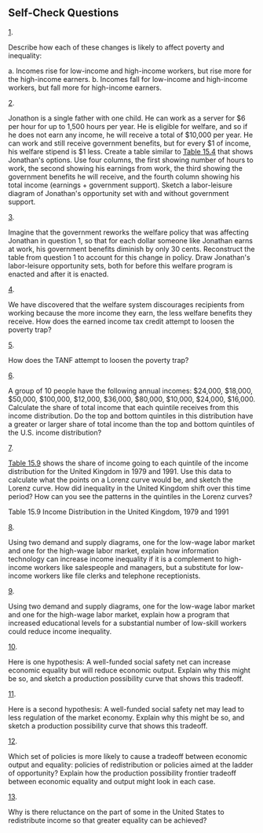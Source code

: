 ## Self-Check Questions

[1](http://openstax.org/books/principles-microeconomics-3e/pages/chapter-15#ch14mod01_sques01-solution).

Describe how each of these changes is likely to affect poverty and
inequality:

a.  Incomes rise for low-income and high-income workers, but rise more
    for the high-income earners.
b.  Incomes fall for low-income and high-income workers, but fall more
    for high-income earners.

[2](http://openstax.org/books/principles-microeconomics-3e/pages/chapter-15#ch14mod02_sques01-solution).

Jonathon is a single father with one child. He can work as a server for
\$6 per hour for up to 1,500 hours per year. He is eligible for welfare,
and so if he does not earn any income, he will receive a total of
\$10,000 per year. He can work and still receive government benefits,
but for every \$1 of income, his welfare stipend is \$1 less. Create a
table similar to [Table
15.4](http://openstax.org/books/principles-microeconomics-3e/pages/15-2-the-poverty-trap#ch14mod02_tab04)
that shows Jonathan's options. Use four columns, the first showing
number of hours to work, the second showing his earnings from work, the
third showing the government benefits he will receive, and the fourth
column showing his total income (earnings + government support). Sketch
a labor-leisure diagram of Jonathan's opportunity set with and without
government support.

[3](http://openstax.org/books/principles-microeconomics-3e/pages/chapter-15#ch14mod02_sques02-solution).

Imagine that the government reworks the welfare policy that was
affecting Jonathan in question 1, so that for each dollar someone like
Jonathan earns at work, his government benefits diminish by only 30
cents. Reconstruct the table from question 1 to account for this change
in policy. Draw Jonathan's labor-leisure opportunity sets, both for
before this welfare program is enacted and after it is enacted.

[4](http://openstax.org/books/principles-microeconomics-3e/pages/chapter-15#ch14mod03_sques01-solution).

We have discovered that the welfare system discourages recipients from
working because the more income they earn, the less welfare benefits
they receive. How does the earned income tax credit attempt to loosen
the poverty trap?

[5](http://openstax.org/books/principles-microeconomics-3e/pages/chapter-15#ch14mod03_sques02-solution).

How does the TANF attempt to loosen the poverty trap?

[6](http://openstax.org/books/principles-microeconomics-3e/pages/chapter-15#ch14mod04_sques01-solution).

A group of 10 people have the following annual incomes: \$24,000,
\$18,000, \$50,000, \$100,000, \$12,000, \$36,000, \$80,000, \$10,000,
\$24,000, \$16,000. Calculate the share of total income that each
quintile receives from this income distribution. Do the top and bottom
quintiles in this distribution have a greater or larger share of total
income than the top and bottom quintiles of the U.S. income
distribution?

[7](http://openstax.org/books/principles-microeconomics-3e/pages/chapter-15#ch14mod04_sques02-solution).

[Table 15.9](#ch14mod04_tab11) shows the share of income going to each
quintile of the income distribution for the United Kingdom in 1979 and
1991. Use this data to calculate what the points on a Lorenz curve would
be, and sketch the Lorenz curve. How did inequality in the United
Kingdom shift over this time period? How can you see the patterns in the
quintiles in the Lorenz curves?

Table 15.9 Income Distribution in the United Kingdom, 1979 and 1991

[8](http://openstax.org/books/principles-microeconomics-3e/pages/chapter-15#ch14mod04_sques03-solution).

Using two demand and supply diagrams, one for the low-wage labor market
and one for the high-wage labor market, explain how information
technology can increase income inequality if it is a complement to
high-income workers like salespeople and managers, but a substitute for
low-income workers like file clerks and telephone receptionists.

[9](http://openstax.org/books/principles-microeconomics-3e/pages/chapter-15#ch14mod04_sques04-solution).

Using two demand and supply diagrams, one for the low-wage labor market
and one for the high-wage labor market, explain how a program that
increased educational levels for a substantial number of low-skill
workers could reduce income inequality.

[10](http://openstax.org/books/principles-microeconomics-3e/pages/chapter-15#ch14mod05_sques01-solution).

Here is one hypothesis: A well-funded social safety net can increase
economic equality but will reduce economic output. Explain why this
might be so, and sketch a production possibility curve that shows this
tradeoff.

[11](http://openstax.org/books/principles-microeconomics-3e/pages/chapter-15#ch14mod05_sques02-solution).

Here is a second hypothesis: A well-funded social safety net may lead to
less regulation of the market economy. Explain why this might be so, and
sketch a production possibility curve that shows this tradeoff.

[12](http://openstax.org/books/principles-microeconomics-3e/pages/chapter-15#ch14mod05_sques03-solution).

Which set of policies is more likely to cause a tradeoff between
economic output and equality: policies of redistribution or policies
aimed at the ladder of opportunity? Explain how the production
possibility frontier tradeoff between economic equality and output might
look in each case.

[13](http://openstax.org/books/principles-microeconomics-3e/pages/chapter-15#ch14mod05_sques04-solution).

Why is there reluctance on the part of some in the United States to
redistribute income so that greater equality can be achieved?
